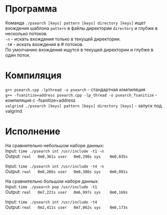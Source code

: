 Программа
============
Команда `./psearch [keys] pattern [keys] directory [keys]` ищет вхождения шаблона `pattern` в файлы директории `directory` и глубже в несколько потоков.  
`-n` - искать вхождения только в текущей директории.  
`-t#` - искать вхождения в # потоков.  
По умолчанию вхождения ищутся в текущей директории и глубже в один поток.  

Компиляция
============
`g++ psearch.cpp -lpthread -o psearch` - стандартная компиляция  
`g++ -fsanitize=address psearch.cpp -lp_thread -o psearch_fsanitize` - компиляция с -fsanitize=address  
`valgrind ./psearch [keys] pattern [keys] directory [keys]` - запуск под valgrind  

Исполнение
===========
На сравнительно небольшом наборе данных:  
Input: `time ./psearch int /usr/include -t1 -n`  
Output: `real	0m0,361s user	0m0,298s sys	0m0,035s`  

Input: `time ./psearch int /usr/include -t4 -n`  
Output: `real	0m0,266s user	0m0,300s sys	0m0,091s`  

На сравнительно большом наборе данных:  
Input: `time ./psearch pop /usr/include -t1`  
Output: `real	0m7,221s user	0m6,997s sys	0m0,169s`  

Input: `time ./psearch int /usr/include -t4`  
Output: `real	0m2,411s user	0m7,062s sys	0m0,173s`
